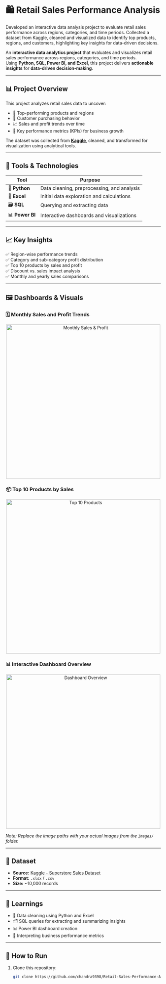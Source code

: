 # 🛍️ Retail Sales Performance Analysis  
Developed an interactive data analysis project to evaluate retail sales performance across regions, categories, and time periods. Collected a dataset from Kaggle, cleaned and visualized data to identify top products, regions, and customers, highlighting key insights for data-driven decisions.

An **interactive data analytics project** that evaluates and visualizes retail sales performance across regions, categories, and time periods.  
Using **Python, SQL, Power BI, and Excel**, this project delivers **actionable insights** for **data-driven decision-making**.

---

## 📊 Project Overview  

This project analyzes retail sales data to uncover:  
- 🌟 Top-performing products and regions  
- 🛒 Customer purchasing behavior  
- 📈 Sales and profit trends over time  
- 📌 Key performance metrics (KPIs) for business growth  

The dataset was collected from **[Kaggle](https://www.kaggle.com/)**, cleaned, and transformed for visualization using analytical tools.

---

## 🧰 Tools & Technologies  

| Tool | Purpose |
|------|---------|
| 🐍 **Python** | Data cleaning, preprocessing, and analysis |
| 🧮 **Excel** | Initial data exploration and calculations |
| 🗃️ **SQL** | Querying and extracting data |
| 📊 **Power BI** | Interactive dashboards and visualizations |

---

## 📈 Key Insights  

✅ Region-wise performance trends  
✅ Category and sub-category profit distribution  
✅ Top 10 products by sales and profit  
✅ Discount vs. sales impact analysis  
✅ Monthly and yearly sales comparisons  

---

## 🖼️ Dashboards & Visuals  

### 🗓️ Monthly Sales and Profit Trends  
<p align="center">
  <img src="Images/monthly_sales_profit.png" alt="Monthly Sales & Profit" width="500"/>
</p>

### 📦 Top 10 Products by Sales  
<p align="center">
  <img src="Images/top_10_products.png" alt="Top 10 Products" width="500"/>
</p>

### 📊 Interactive Dashboard Overview  
<p align="center">
  <img src="Images/dashboard_overview.png" alt="Dashboard Overview" width="500"/>
</p>

*Note: Replace the image paths with your actual images from the `Images/` folder.*

---

## 🧾 Dataset  

- **Source:** [Kaggle - Superstore Sales Dataset](https://www.kaggle.com/)  
- **Format:** `.xlsx` / `.csv`  
- **Size:** ~10,000 records  

---

## 🧠 Learnings  

- 🧹 Data cleaning using Python and Excel  
- 🗂️ SQL queries for extracting and summarizing insights  
- 📊 Power BI dashboard creation  
- 📌 Interpreting business performance metrics  

---

## 🚀 How to Run  

1. Clone this repository:  
   ```bash
   git clone https://github.com/chandra9398/Retail-Sales-Performance-Analysis.git
